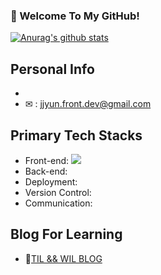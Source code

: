 ### 🙏 Welcome To My GitHub!

[![Anurag's github stats](https://github-readme-stats.vercel.app/api?username=Jeongyun-Jang)](https://github.com/anuraghazra/github-readme-stats)

## Personal Info
- 
- ✉ : jjyun.front.dev@gmail.com

## Primary Tech Stacks
- Front-end: <img src="https://img.shields.io/badge/-ReactJs-61DAFB?logo=react&logoColor=white&style=flat" />
- Back-end:
- Deployment:
- Version Control: 
- Communication: 

## Blog For Learning
- 📝[TIL && WIL BLOG](https://velog.io/@jeongyunjang)<br/>

